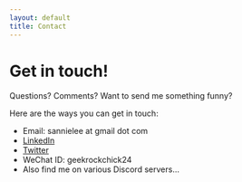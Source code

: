 ```yaml
---
layout: default
title: Contact
---
```


<div id="contact">
  <h1 class="pageTitle">Get in touch!</h1>
  <div class="content">
    <p class="intro">Questions? Comments? Want to send me something funny?</p>
    <p>Here are the ways you can get in touch:
	<ul>
		<li>Email: sannielee at gmail dot com</li>
		<li><a href="https://www.linkedin.com/in/psannielee/" target="_blank">LinkedIn</a></li>
		<li><a href="https://twitter.com/geekrockchick24" target="_blank">Twitter</a></li>
		<li>WeChat ID: geekrockchick24</li>
		<li>Also find me on various Discord servers...</li>
	</ul>
	</p>
  </div>
</div>
